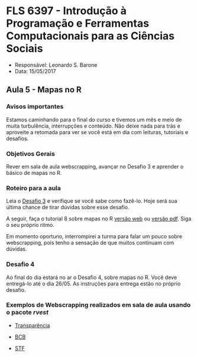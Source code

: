 #  FLS 6397 - Introdução à Programação e Ferramentas Computacionais para as Ciências Sociais

- Responsável: Leonardo S. Barone
- Data: 15/05/2017

## Aula 5 - Mapas no R

### Avisos importantes

Estamos caminhando para o final do curso e tivemos um mês e meio de muita turbulência, interrupções e conteúdo. Não deixe nada para trás e aproveite a retomada para ver se você está em dia com leituras, tutoriais e desafios.

### Objetivos Gerais

Rever em sala de aula webscrapping, avançar no Desafio 3 e aprender o básico de mapas no R.

### Roteiro para a aula

Leia o [Desafio 3](https://github.com/leobarone/FLS6397/blob/master/activities/datachallange3.md) e verifique se você sabe como fazê-lo. Hoje será sua última chance de tirar dúvidas sobre esse desafio.

A seguir, faça o tutorial 8 sobre mapas no R [versão web](https://github.com/leobarone/FLS6397/blob/master/tutorials/tutorial8.Rmd) ou [versão pdf](https://github.com/leobarone/FLS6397/blob/master/tutorials/tutorial8.pdf). Siga o seu próprio ritmo.


Em momento oportuno, interrompirei a turma para falar um pouco sobre webscrapping, pois tenho a sensação de que muitos continuam com dúvidas.

### Desafio 4

Ao final do dia estará no ar o Desafio 4, sobre mapas no R. Você deve entregá-lo até o dia 26/05. As instruções para entrega estão no próprio desafio.

### Exemplos de Webscrapping realizados em sala de aula usando o pacote _rvest_

- [Transparência](https://github.com/leobarone/FLS6397/blob/master/miscelanea/webscrapping_transparencia.R)

- [BCB](https://github.com/leobarone/FLS6397/blob/master/miscelanea/webscrapping_bcb.R)

- [STF](https://github.com/leobarone/FLS6397/blob/master/miscelanea/webscrapping_stf.R)
